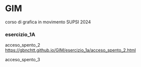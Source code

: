 # GIM
corso di grafica in movimento
SUPSI
2024

### esercizio_1A
acceso_spento_2
https://gbnchtt.github.io/GIM/esercizio_1a/acceso_spento_2.html

acceso_spento_3
